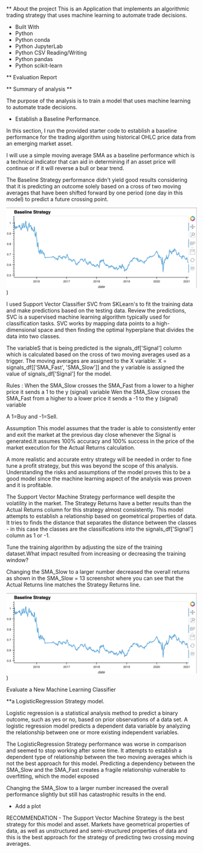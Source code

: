** About the project
This is an Application that implements an algorithmic trading strategy that uses machine learning to automate trade decisions.

* Built With
* Python
* Python conda
* Python JupyterLab
* Python CSV Reading/Writing
* Python pandas
* Python scikit-learn

** Evaluation Report

** Summary of analysis **

The purpose of the analysis is to train a model that uses machine learning to automate trade decisions.

* Establish a Baseline Performance.

In this section, I run the provided starter code to establish a baseline performance for the trading algorithm using historical OHLC price data from an emerging market asset. 

I will use a simple moving average SMA as a baseline performance which is a technical indicator that can aid in determining if an asset price will continue or if it will reverse a bull or bear trend.

The Baseline Strategy performance didn't yield good results considering that it is predicting an outcome solely based on a cross of two moving averages that have been shifted forward by one period (one day in this model) to predict a future crossing point.

![Screenshot](https://github.com/alghalia/challenge_14/blob/main/Images/Baseline%20strategy.png))


I used Support Vector Classifier SVC from SKLearn's to fit the training data and make predictions based on the testing data. Review the predictions, SVC is a supervised machine learning algorithm typically used for classification tasks. SVC works by mapping data points to a high-dimensional space and then finding the optimal hyperplane that divides the data into two classes.


The variableS that is being predicted is the signals_df['Signal'] column which is calculated based on the cross of two moving averages used as a trigger. The moving averages are assigned to the X variable: X = signals_df[['SMA_Fast', 'SMA_Slow']] and the y variable is assigned the value of signals_df['Signal'] for the model.

Rules :
When the SMA_Slow crosses the SMA_Fast from a lower to a higher price it sends a 1 to the y (signal) variable
Wen the SMA_Slow crosses the SMA_Fast from a higher to a lower price it sends a -1 to the y (signal) variable

A 1=Buy and -1=Sell.

Assumption This model assumes that the trader is able to consistently enter and exit the market at the previous day close whenever the Signal is generated.It assumes 100% accuracy and 100% success in the price of the market execution for the Actual Returns calculation. 

A more realistic and accurate entry strategy will be needed in order to fine tune a profit strategy, but this was beyond the scope of this analysis. Understanding the risks and assumptions of the model proves this to be a good model since the machine learning aspect of the analysis was proven and it is profitable.

The Support Vector Machine Strategy performance well despite the volatility in the market. The Strategy Returns have a better results than the Actual Returns column for this strategy almost consistently. This model attempts to establish a relationship based on geometrical properties of data. It tries to finds the distance that separates the distance between the classes - in this case the classes are the classifications into the signals_df['Signal'] column as 1 or -1.

Tune the training algorithm by adjusting the size of the training dataset.What impact resulted from increasing or decreasing the training window?

Changing the SMA_Slow to a larger number decreased the overall returns as shown in the SMA_Slow = 13 screenshot where you can see that the Actual Returns line matches the Strategy Returns line.

![Screenshot](https://github.com/alghalia/challenge_14/blob/main/Images/Baseline%20strategy.png))

Evaluate a New Machine Learning Classifier

**a LogisticRegression Strategy model.

Logistic regression is a statistical analysis method to predict a binary outcome, such as yes or no, based on prior observations of a data set. A logistic regression model predicts a dependent data variable by analyzing the relationship between one or more existing independent variables.

The LogisticRegression Strategy performance was worse in comparison and seemed to stop working after some time. It attempts to establish a dependent type of relationship between the two moving averages which is not the best approach for this model. Predicting a dependency between the SMA_Slow and the SMA_Fast creates a fragile relationship vulnerable to overfitting, which the model exposed

Changing the SMA_Slow to a larger number increased the overall performance slightly but still has catastrophic results in the end.

* Add a plot 

RECOMMENDATION - The Support Vector Machine Strategy is the best strategy for this model and asset. Markets have geometrical properties of data, as well as unstructured and semi-structured properties of data and this is the best approach for the strategy of predicting two crossing moving averages.


